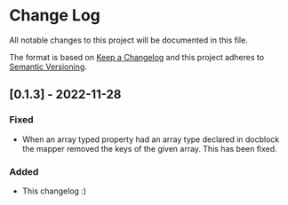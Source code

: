 # Change Log

All notable changes to this project will be documented in this file.

The format is based on [Keep a Changelog](http://keepachangelog.com/)
and this project adheres to [Semantic Versioning](http://semver.org/).

## [0.1.3] - 2022-11-28

### Fixed

- When an array typed property had an array type declared in docblock the mapper removed the keys of the given array. This has been fixed.

### Added

- This changelog :)
